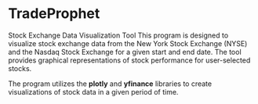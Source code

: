 # TradeProphet


Stock Exchange Data Visualization Tool
This program is designed to visualize stock exchange data from the New York Stock Exchange (NYSE) and the Nasdaq Stock Exchange for a given start and end date. The tool provides graphical representations of stock performance for user-selected stocks.

The program utilizes the **plotly** and **yfinance** libraries to create visualizations of stock data in a given period of time. 

<!-- VD: add prediction text if able>
<!-- >

